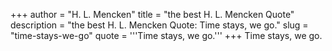 +++
author = "H. L. Mencken"
title = "the best H. L. Mencken Quote"
description = "the best H. L. Mencken Quote: Time stays, we go."
slug = "time-stays-we-go"
quote = '''Time stays, we go.'''
+++
Time stays, we go.
